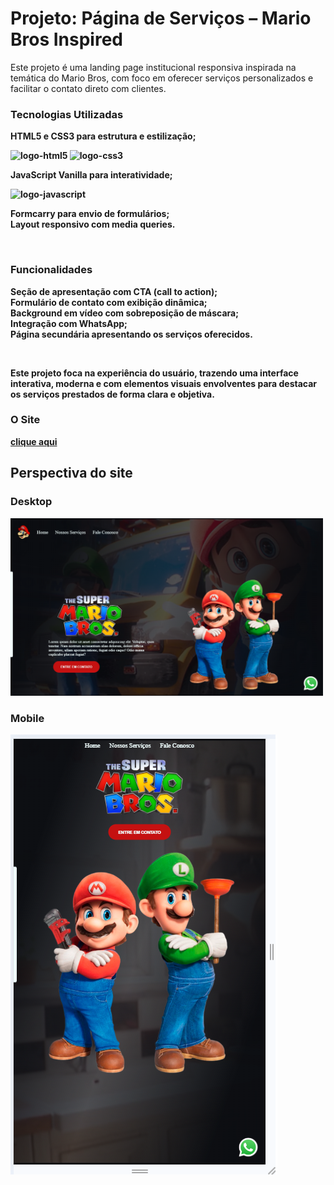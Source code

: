 <h1>Projeto: Página de Serviços – Mario Bros Inspired</h1>

<p>Este projeto é uma landing page institucional responsiva inspirada na temática do Mario Bros, com foco em oferecer serviços personalizados e facilitar o contato direto com clientes.<b>
  
<h3>Tecnologias Utilizadas</h3>
<p>HTML5 e CSS3 para estrutura e estilização;</p>
<img src="https://img.shields.io/badge/HTML5-E34F26?style=for-the-badge&logo=html5&logoColor=white" alt="logo-html5">
<img src="https://img.shields.io/badge/CSS3-1572B6?style=for-the-badge&logo=css3&logoColor=white" alt="logo-css3">
<p>JavaScript Vanilla para interatividade;</p>
<img src="https://img.shields.io/badge/JavaScript-F7DF1E?style=for-the-badge&logo=javascript&logoColor=black" alt="logo-javascript">
<p>Formcarry para envio de formulários;
<br>
Layout responsivo com media queries.</p>
<br>
<h3>Funcionalidades</h3>
<p>Seção de apresentação com CTA (call to action); <br>
Formulário de contato com exibição dinâmica; <br>
Background em vídeo com sobreposição de máscara; <br>
Integração com WhatsApp; <br>
Página secundária apresentando os serviços oferecidos.</p>
<br>
<p>Este projeto foca na experiência do usuário, trazendo uma interface interativa, moderna e com elementos visuais envolventes para destacar os serviços prestados de forma clara e objetiva.</p>
<h3>O Site</h3>
<a href="https://evandrojmoreira.github.io/MarioBros/">clique aqui</a>

<h2>Perspectiva do site</h2>
<h3>Desktop</h3>
<img src="https://github.com/EvandroJMoreira/MarioBros/blob/main/img/print01.png?raw=true" width=500px>
<h3>Mobile</h3>
<img src="https://github.com/EvandroJMoreira/MarioBros/blob/main/img/print02.png?raw=true" hight=200px>

